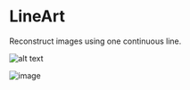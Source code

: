 # LineArt
Reconstruct images using one continuous line.


![alt text](https://github.com/dillondornellas/LineArt/blob/main/draw_face.gif?raw=true)


![image](https://user-images.githubusercontent.com/59612532/127922236-7324cd2e-5a3d-40d1-bf4a-c34da2212417.png)

